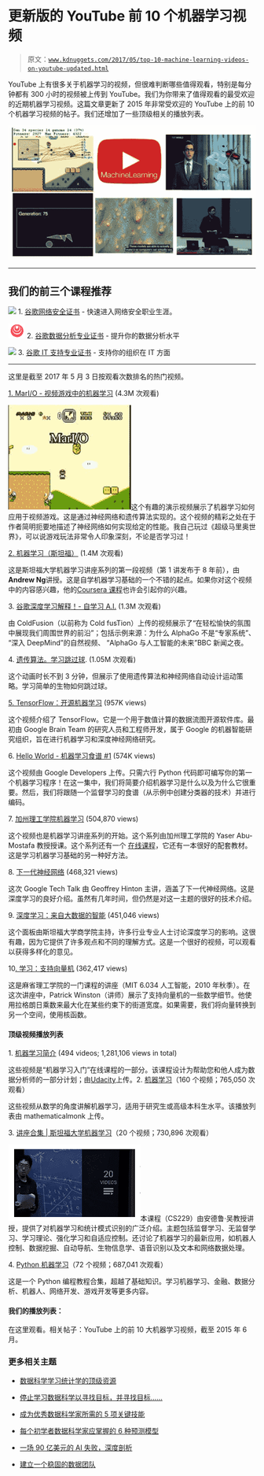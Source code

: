 # 更新版的 YouTube 前 10 个机器学习视频

> 原文：[`www.kdnuggets.com/2017/05/top-10-machine-learning-videos-on-youtube-updated.html`](https://www.kdnuggets.com/2017/05/top-10-machine-learning-videos-on-youtube-updated.html)

YouTube 上有很多关于机器学习的视频，但很难判断哪些值得观看，特别是每分钟都有 300 小时的视频被上传到 YouTube。我们为你带来了值得观看的最受欢迎的近期机器学习视频。这篇文章更新了 2015 年非常受欢迎的 YouTube 上的前 10 个机器学习视频的帖子。我们还增加了一些顶级相关的播放列表。

![](img/98f2fdfe50d40fe1bcf1c1a97c426559.png)

* * *

## 我们的前三个课程推荐

![](img/0244c01ba9267c002ef39d4907e0b8fb.png) 1\. [谷歌网络安全证书](https://www.kdnuggets.com/google-cybersecurity) - 快速进入网络安全职业生涯。

![](img/e225c49c3c91745821c8c0368bf04711.png) 2\. [谷歌数据分析专业证书](https://www.kdnuggets.com/google-data-analytics) - 提升你的数据分析水平

![](img/0244c01ba9267c002ef39d4907e0b8fb.png) 3\. [谷歌 IT 支持专业证书](https://www.kdnuggets.com/google-itsupport) - 支持你的组织在 IT 方面

* * *

这里是截至 2017 年 5 月 3 日按观看次数排名的热门视频。

[1\. MarI/O - 视频游戏中的机器学习](https://www.youtube.com/watch?v=qv6UVOQ0F44) (4.3M 次观看)

![](img/9bbc8d223fc78adb9f16f764e3ca4e05.png)这个有趣的演示视频展示了机器学习如何应用于视频游戏。这是通过神经网络和遗传算法实现的。这个视频的精彩之处在于作者简明扼要地描述了神经网络如何实现给定的性能。我自己玩过《超级马里奥世界》，可以说游戏玩法非常令人印象深刻，不论是否学习过！

[2\. 机器学习（斯坦福）](https://www.youtube.com/watch?v=UzxYlbK2c7E) (1.4M 次观看)

这是斯坦福大学机器学习讲座系列的第一段视频（第 1 讲发布于 8 年前），由**Andrew Ng**讲授。这是自学机器学习基础的一个不错的起点。如果你对这个视频中的内容感兴趣，他的[Coursera 课程](https://www.coursera.org/course/ml)也许会引起你的兴趣。

3\. [谷歌深度学习解释！- 自学习 A.I.](https://www.youtube.com/watch?v=TnUYcTuZJpM) (1.3M 次观看)

由 ColdFusion（以前称为 Cold fusTion）上传的视频展示了“在轻松愉快的氛围中展现我们周围世界的前沿”；包括示例来源：为什么 AlphaGo 不是“专家系统”、 “深入 DeepMind”的自然视频、 “AlphaGo 与人工智能的未来”BBC 新闻之夜。

4\. [遗传算法。学习跳过球](https://www.youtube.com/watch?v=Gl3EjiVlz_4&t=65s). (1.05M 次观看)

这个动画时长不到 3 分钟，但展示了使用遗传算法和神经网络自动设计运动策略。学习简单的生物如何跳过球。

[5\. TensorFlow：开源机器学习](https://www.youtube.com/watch?v=oZikw5k_2FM) (957K views)

这个视频介绍了 TensorFlow。它是一个用于数值计算的数据流图开源软件库。最初由 Google Brain Team 的研究人员和工程师开发，属于 Google 的机器智能研究组织，旨在进行机器学习和深度神经网络研究。

6\. [Hello World - 机器学习食谱 #1](https://www.youtube.com/watch?v=cKxRvEZd3Mw) (574K views)

这个视频由 Google Developers 上传。只需六行 Python 代码即可编写你的第一个机器学习程序！在这一集中，我们将简要介绍机器学习是什么以及为什么它很重要。然后，我们将跟随一个监督学习的食谱（从示例中创建分类器的技术）并进行编码。

7\. [加州理工学院机器学习](https://www.youtube.com/watch?v=mbyG85GZ0PI) (504,870 views)

这个视频也是机器学习讲座系列的开始。这个系列由加州理工学院的 Yaser Abu-Mostafa 教授授课。这个系列还有一个 [在线课程](https://work.caltech.edu/telecourse.html)，它还有一本很好的配套教材。这是学习机器学习基础的另一种好方法。

8\. [下一代神经网络](https://www.youtube.com/watch?v=AyzOUbkUf3M) (468,321 views)

这次 Google Tech Talk 由 Geoffrey Hinton 主讲，涵盖了下一代神经网络。这是深度学习的良好介绍。虽然有几年时间，但仍然是对这一主题的很好的技术介绍。

9\. [深度学习：来自大数据的智能](https://www.youtube.com/watch?v=czLI3oLDe8M) (451,046 views)

这个面板由斯坦福大学商学院主持，许多行业专业人士讨论深度学习的影响。这很有趣，因为它提供了许多观点和不同的理解方式。这是一个很好的视频，可以观看以获得多样化的意见。

10[. 学习：支持向量机](https://www.youtube.com/watch?v=_PwhiWxHK8o) (362,417 views)

这是麻省理工学院的一门课程的讲座（MIT 6.034 人工智能，2010 年秋季）。在这次讲座中，Patrick Winston（讲师）展示了支持向量机的一些数学细节。他使用拉格朗日乘数来最大化在某些约束下的街道宽度。如果需要，我们将向量转换到另一个空间，使用核函数。

#### 顶级视频播放列表

1\. [机器学习简介](https://www.youtube.com/playlist?list=PLAwxTw4SYaPkQXg8TkVdIvYv4HfLG7SiH) (494 videos; 1,281,106 views in total)

这些视频是“机器学习入门”在线课程的一部分。该课程设计为帮助您和他人成为数据分析师的一部分计划；由[Udacity](https://www.youtube.com/user/Udacity)上传。2\. [机器学习](https://www.youtube.com/playlist?list=PLD0F06AA0D2E8FFBA)（160 个视频；765,050 次观看）

这些视频从数学的角度讲解机器学习，适用于研究生或高级本科生水平。该播放列表由 mathematicalmonk 上传。

3\. [讲座合集 | 斯坦福大学机器学习](https://www.youtube.com/playlist?list=PLA89DCFA6ADACE599)（20 个视频；730,896 次观看）

![](img/da5db9d3d0c26b91961fa39c9ec304ac.png)本课程（CS229）由安德鲁·吴教授讲授，提供了对机器学习和统计模式识别的广泛介绍。主题包括监督学习、无监督学习、学习理论、强化学习和自适应控制。还讨论了机器学习的最新应用，如机器人控制、数据挖掘、自动导航、生物信息学、语音识别以及文本和网络数据处理。

4\. [Python 机器学习](https://www.youtube.com/playlist?list=PLQVvvaa0QuDfKTOs3Keq_kaG2P55YRn5v)（72 个视频；687,041 次观看）

这是一个 Python 编程教程合集，超越了基础知识。学习机器学习、金融、数据分析、机器人、网络开发、游戏开发等更多内容。

#### 我们的播放列表：

在这里观看。相关帖子：YouTube 上的前 10 大机器学习视频，截至 2015 年 6 月。

### 更多相关主题

+   [数据科学学习统计学的顶级资源](https://www.kdnuggets.com/2021/12/springboard-top-resources-learn-data-science-statistics.html)

+   [停止学习数据科学以寻找目标，并寻找目标……](https://www.kdnuggets.com/2021/12/stop-learning-data-science-find-purpose.html)

+   [成为优秀数据科学家所需的 5 项关键技能](https://www.kdnuggets.com/2021/12/5-key-skills-needed-become-great-data-scientist.html)

+   [每个初学者数据科学家应掌握的 6 种预测模型](https://www.kdnuggets.com/2021/12/6-predictive-models-every-beginner-data-scientist-master.html)

+   [一场 90 亿美元的 AI 失败，深度剖析](https://www.kdnuggets.com/2021/12/9b-ai-failure-examined.html)

+   [建立一个稳固的数据团队](https://www.kdnuggets.com/2021/12/build-solid-data-team.html)
